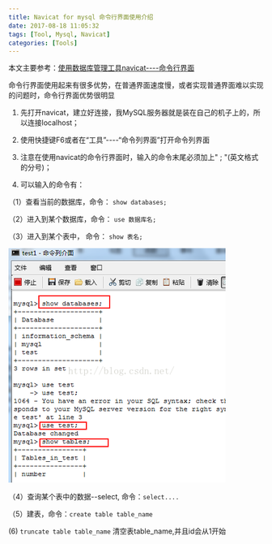 ```yaml
---
title: Navicat for mysql 命令行界面使用介绍
date: 2017-08-18 11:05:32
tags: [Tool, Mysql, Navicat]
categories: [Tools]
---
```


本文主要参考：[使用数据库管理工具navicat----命令行界面](http://blog.csdn.net/hlsdbd1990/article/details/47955751)

命令行界面使用起来有很多优势，在普通界面速度慢，或者实现普通界面难以实现的问题时，命令行界面优势很明显

1. 先打开navicat，建立好连接，我MySQL服务器就是装在自己的机子上的，所以连接localhost；

2. 使用快捷键F6或者在“工具”----“命令列界面”打开命令列界面

3. 注意在使用navicat的命令行界面时，输入的命令末尾必须加上" ; "(英文格式的分号)；

4. 可以输入的命令有：

（1）查看当前的数据库，命令：  `show databases; `

（2）进入到某个数据库，命令：  `use 数据库名;`

（3）进入到某个表中，   命令：  `show 表名;`

![1.png](/sourcepictures/2017/08/18/20150824195856985.png)

（4）查询某个表中的数据--select, 命令：`select....`

（5）建表，命令：`create table table_name`

(6) `truncate table table_name` 清空表table_name,并且id会从1开始


